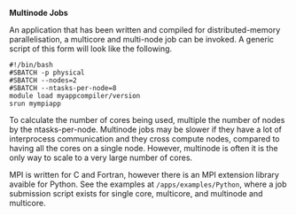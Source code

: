 **Multinode Jobs**

An application that has been written and compiled for distributed-memory parallelisation, a multicore and multi-node job can be invoked. A 
generic script of this form will look like the following.

```
#!/bin/bash
#SBATCH -­p physical
#SBATCH ­­--nodes=2
#SBATCH ­­--ntasks-per-node=8
module load my­app­compiler/version
srun my­mpi­app
```

To calculate the number of cores being used, multiple the number of nodes by the ntasks-per-node. Multinode jobs may be slower if they have a 
lot of interprocess communication and they cross compute nodes, compared to having all the cores on a single node. However, multinode is often 
it is the only way to scale to a very large number of cores.

MPI is written for C and Fortran, however there is an MPI extension library avaible for Python. See the examples at `/apps/examples/Python`, 
where a job submission script exists for single core, multicore, and multinode and multicore.
